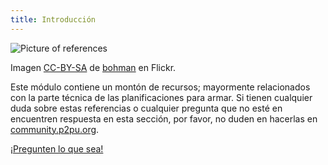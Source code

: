 ```yaml
---
title: Introducción
---
```


![Picture of references]({{site.baseurl}}/img/reference.jpg)

Imagen [CC-BY-SA](https://creativecommons.org/licenses/by/2.0/) de [bohman](https://www.flickr.com/photos/bohman/) en Flickr. 

Este módulo contiene un montón de recursos; mayormente relacionados con la parte técnica de las planificaciones para armar. Si tienen cualquier duda sobre estas referencias o cualquier pregunta que no esté en encuentren respuesta en esta sección, por favor, no duden en hacerlas en [community.p2pu.org](http://community.p2pu.org/category/tech).

<a class="btn btn-primary" target="_blank" href="http://community.p2pu.org/category/tech"><i class="fa fa-weixin"></i> ¡Pregunten lo que sea!</a>
